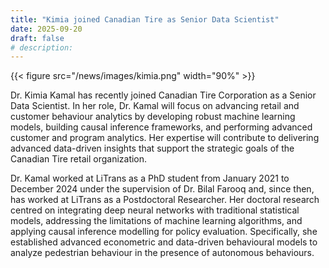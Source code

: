 ```yaml
---
title: "Kimia joined Canadian Tire as Senior Data Scientist"
date: 2025-09-20
draft: false
# description:
---
```

{{< figure src="/news/images/kimia.png" width="90%" >}}


<!--more-->

Dr. Kimia Kamal has recently joined Canadian Tire Corporation as a Senior Data Scientist. In her role, Dr. Kamal will focus on advancing retail and customer behaviour analytics by developing robust machine learning models, building causal inference frameworks, and performing advanced customer and program analytics. Her expertise will contribute to delivering advanced data-driven insights that support the strategic goals of the Canadian Tire retail organization.


Dr. Kamal worked at LiTrans as a PhD student from January 2021 to December 2024 under the supervision of Dr. Bilal Farooq and, since then, has worked at LiTrans as a Postdoctoral Researcher. Her doctoral research centred on integrating deep neural networks with traditional statistical models, addressing the limitations of machine learning algorithms, and applying causal inference modelling for policy evaluation. Specifically, she established advanced econometric and data-driven behavioural models to analyze pedestrian behaviour in the presence of autonomous behaviours.
